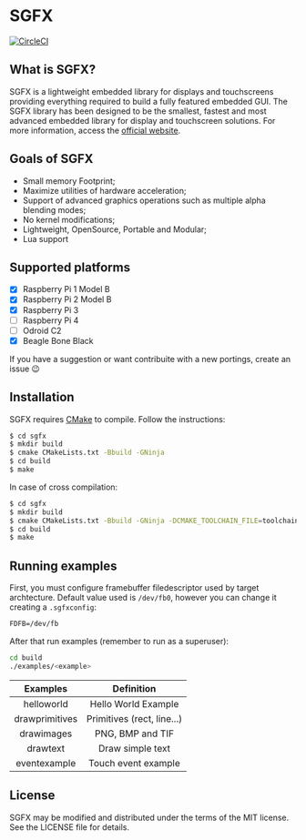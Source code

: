 
# SGFX
[![CircleCI](https://circleci.com/gh/rprata/sgfx.svg?style=svg)](https://circleci.com/gh/rprata/sgfx)

## What is SGFX?
SGFX is a lightweight embedded library for displays and touchscreens providing everything required to build a fully featured embedded GUI. The SGFX library has been designed to be the smallest, fastest and most advanced embedded library for display and touchscreen solutions. For more information, access the [official website](https://rprata.github.io/sgfx).

## Goals of SGFX
* Small memory Footprint;
* Maximize utilities of hardware acceleration;
* Support of advanced graphics operations such as multiple alpha blending modes;
* No kernel modifications;
* Lightweight, OpenSource, Portable and Modular;
* Lua support

## Supported platforms
- [x] Raspberry Pi 1 Model B
- [x] Raspberry Pi 2 Model B
- [x] Raspberry Pi 3
- [ ] Raspberry Pi 4
- [ ] Odroid C2
- [x] Beagle Bone Black

If you have a suggestion or want contribuite with a new portings, create an issue :wink:

## Installation
SGFX requires [CMake](https://cmake.org/) to compile. Follow the instructions:
```sh
$ cd sgfx
$ mkdir build
$ cmake CMakeLists.txt -Bbuild -GNinja
$ cd build
$ make
```
In case of cross compilation:
```sh
$ cd sgfx
$ mkdir build
$ cmake CMakeLists.txt -Bbuild -GNinja -DCMAKE_TOOLCHAIN_FILE=toolchains/<toolchain_file>.cmake
$ cd build
$ make
```

## Running examples
First, you must configure framebuffer filedescriptor used by target archtecture. Default value used is `/dev/fb0`, however you can change it creating a `.sgfxconfig`:

```txt
FDFB=/dev/fb
```

After that run examples (remember to run as a superuser):
```bash
cd build
./examples/<example>
```

| Examples         | Definition                      |
|:----------------:|:-------------------------------:|
| helloworld       | Hello World Example             |
| drawprimitives   | Primitives (rect, line...)      |
| drawimages       | PNG, BMP and TIF                |
| drawtext         | Draw simple text                |
| eventexample     | Touch event example             |

## License
SGFX may be modified and distributed under the terms of the MIT license. See the LICENSE file for details.